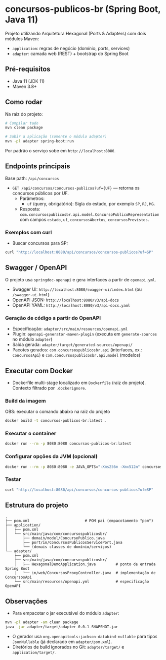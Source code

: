 # concursos-publicos-br (Spring Boot, Java 11)

Projeto utilizando Arquitetura Hexagonal (Ports & Adapters) com dois módulos Maven:

- `application`: regras de negócio (domínio, ports, services)
- `adapter`: camada web (REST) + bootstrap do Spring Boot

## Pré-requisitos
- Java 11 (JDK 11)
- Maven 3.8+

## Como rodar
Na raiz do projeto:

```bash
# Compilar tudo
mvn clean package

# Subir a aplicação (somente o módulo adapter)
mvn -pl adapter spring-boot:run
```

Por padrão o serviço sobe em `http://localhost:8080`.

## Endpoints principais
Base path: `/api/concursos`

- `GET /api/concursos/concursos-publicos?uf={UF}` — retorna os concursos públicos por UF.
  - Parâmetros:
    - `uf` (query, obrigatório): Sigla do estado, por exemplo `SP`, `RJ`, `MG`.
  - Resposta: `com.concursospublicosbr.api.model.ConcursoPublicoRepresentation` com campos `estado`, `uf`, `concursosAbertos`, `concursosPrevistos`.

### Exemplos com curl
- Buscar concursos para SP:
```bash
curl "http://localhost:8080/api/concursos/concursos-publicos?uf=SP"
```

## Swagger / OpenAPI
O projeto usa `springdoc-openapi` e gera interfaces a partir de `openapi.yml`.

- Swagger UI: `http://localhost:8080/swagger-ui/index.html` (ou `/swagger-ui.html`)
- OpenAPI JSON: `http://localhost:8080/v3/api-docs`
- OpenAPI YAML: `http://localhost:8080/v3/api-docs.yaml`

### Geração de código a partir do OpenAPI
- Especificação: `adapter/src/main/resources/openapi.yml`
- Plugin: `openapi-generator-maven-plugin` (executa em `generate-sources` no módulo `adapter`)
- Saída gerada: `adapter/target/generated-sources/openapi/`
- Pacotes gerados: `com.concursospublicosbr.api` (interfaces, ex.: `ConcursosApi`) e `com.concursospublicosbr.api.model` (modelos)

## Executar com Docker
- Dockerfile multi-stage localizado em `Dockerfile` (raiz do projeto). Contexto filtrado por `.dockerignore`.

### Build da imagem
OBS: executar o comando abaixo na raiz do projeto
```bash
docker build -t concursos-publicos-br:latest .
```

### Executar o container
```bash
docker run --rm -p 8080:8080 concursos-publicos-br:latest
```

### Configurar opções da JVM (opcional)
```bash
docker run --rm -p 8080:8080 -e JAVA_OPTS="-Xms256m -Xmx512m" concursos-publicos-br:latest
```

### Testar
```bash
curl "http://localhost:8080/api/concursos/concursos-publicos?uf=SP"
```

## Estrutura do projeto
```
.
├── pom.xml                         # POM pai (empacotamento "pom")
├── application/
│   ├── pom.xml
│   └── src/main/java/com/concursospublicosbr/
│       ├── domain/model/ConcursoPublico.java
│       ├── port/in/ConcursosPublicosServicePort.java
│       └── (demais classes de domínio/serviços)
└── adapter/
    ├── pom.xml
    ├── src/main/java/com/concursospublicosbr/
    │   ├── HexagonalDemoApplication.java         # ponto de entrada Spring Boot
    │   └── in/web/ConcursosProxyController.java  # implementação de ConcursosApi
    └── src/main/resources/openapi.yml            # especificação OpenAPI
```

## Observações
- Para empacotar o jar executável do módulo `adapter`:
```bash
mvn -pl adapter -am clean package
java -jar adapter/target/adapter-0.0.1-SNAPSHOT.jar
```
- O gerador usa `org.openapitools:jackson-databind-nullable` para tipos `JsonNullable` (já declarado em `adapter/pom.xml`).
- Diretórios de build ignorados no Git: `adapter/target/` e `application/target/`.
